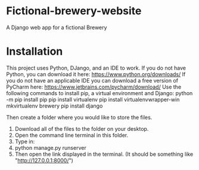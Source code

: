 # Fictional-brewery-website
A Django web app for a fictional Brewery 

# Installation

This project uses Python, DJango, and an IDE to work.
If you do not have Python, you can download it here: https://www.python.org/downloads/
If you do not have an applicable IDE you can download a free version of PyCharm here: https://www.jetbrains.com/pycharm/download/
Use the following commands to install pip, a virtual environment and Django:
python -m pip install pip
pip install virtualenv
pip install virtualenvwrapper-win
mkvirtualenv brewery
pip install django

Then create a folder where you would like to store the files.

1. Download all of the files to the folder on your desktop.
2. Open the command line terminal in this folder.
3. Type in:
4. python manage.py runserver
5. Then open the link displayed in the terminal. (It should be something like "http://127.0.0.1:8000/")
